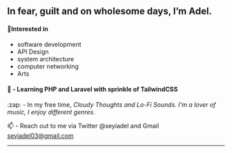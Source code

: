 <h2>In fear, guilt and on wholesome days, I’m Adel.</h2>
<h4>👀Interested in</h4>
	<ul>
	<li>software development</li>
	<li>API Design</li>
	<li>system architecture</li>
	<li>computer networking</li>
	<li>Arts </li></li>
	</ul>
<h4>🌱 - Learning PHP and Laravel with sprinkle of TailwindCSS</h4>
:zap: - In my free time, <i>Cloudy Thoughts and Lo-Fi Sounds. I'm a lover of music, I enjoy different genres</i>.

📫 - Reach out to me via Twitter @seyiadel and Gmail seyiadel03@gmail.com
<hr>

<!---
seyiadel/seyiadel is a ✨ special ✨ repository because its `README.md` (this file) appears on your GitHub profile.
You can click the Preview link to take a look at your changes.
--->
